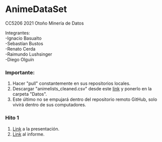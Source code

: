 # AnimeDataSet
CC5206 2021 Otoño
Minería de Datos

Integrantes:<br/>
-Ignacio Basualto<br/>
-Sebastían Bustos<br/>
-Renato Cerda<br/>
-Raimundo Lushsinger<br/>
-Diego Olguín<br/>

### Importante: <br/>
1. Hacer "pull" constantemente en sus repositorios locales.
2. Descargar "animelists_cleaned.csv" desde este [link](https://www.kaggle.com/azathoth42/myanimelist)  y ponerlo en la carpeta "Datos".
3. Este último no se empujará dentro del repositorio remoto GitHub, solo vivirá dentro de sus computadores.

### Hito 1
1. [Link](https://docs.google.com/presentation/d/1JLiSjNyjMiNj7Yzar_kmdoWUKHjSpeh4NmU6TC3tcDs/edit#slide=id.p) a la presentación.
2. [Link](https://docs.google.com/document/d/17td98CfFIq3fx9m8knkZj-xFMNtehk29pGIPHgJbwIg/edit?usp=sharing) al informe.
